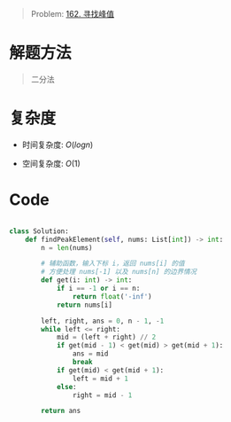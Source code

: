 > Problem: [162. 寻找峰值](https://leetcode.cn/problems/find-peak-element/description/)

# 解题方法

> 二分法

# 复杂度

- 时间复杂度: $O(logn)$

- 空间复杂度: $O(1)$

# Code

```Python []

class Solution:
    def findPeakElement(self, nums: List[int]) -> int:
        n = len(nums)

        # 辅助函数，输入下标 i，返回 nums[i] 的值
        # 方便处理 nums[-1] 以及 nums[n] 的边界情况
        def get(i: int) -> int:
            if i == -1 or i == n:
                return float('-inf')
            return nums[i]

        left, right, ans = 0, n - 1, -1
        while left <= right:
            mid = (left + right) // 2
            if get(mid - 1) < get(mid) > get(mid + 1):
                ans = mid
                break
            if get(mid) < get(mid + 1):
                left = mid + 1
            else:
                right = mid - 1

        return ans
```
